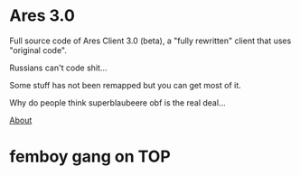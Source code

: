 # Ares 3.0

Full source code of Ares Client 3.0 (beta), a "fully rewritten" client that uses "original code".

Russians can't code shit...

Some stuff has not been remapped but you can get most of it.

Why do people think superblaubeere obf is the real deal...

[About](https://github.com/xAsulo/Ares-3.0/blob/main/info.md)

# femboy gang on TOP
